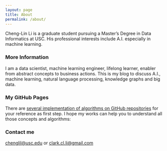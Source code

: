 ```yaml
---
layout: page
title: About
permalink: /about/
---
```


Cheng-Lin Li is a graduate student pursuing a Master’s Degree in Data Informatics at USC. His professional interests include A.I. especially in machine learning.

### More Information

I am a data scientist, machine learning engineer, lifelong learner, enabler from abstract concepts to business actions. This is my blog to discuss A.I., machine learning, natural language processing, knowledge graphs and big data.

### My GitHub Pages
There are [several implementation of algorithms on GitHub repositories](https://cheng-lin-li.github.io/github/) for your reference as first step. I hope my works can help you to understand all those concepts and algorithms:

### Contact me

[chenglil@usc.edu](mailto:chenglil@usc.edu) or [clark.cl.li@gmail.com](mailto:clark.cl.li@gmail.com) 
